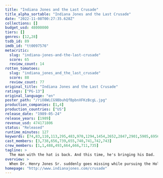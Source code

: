 ```yaml
---
title: "Indiana Jones and the Last Crusade"
title_alpha_sortable: "Indiana Jones and the Last Crusade"
date: "2022-11-08T00:27:35.628Z"
collections: []
budget_usd: 48000000
tiers: []
genres: [12,28]
tsdb_id: 89
imdb_id: "tt0097576"
metacritic:
  slug: "indiana-jones-and-the-last-crusade"
  score: 65
  review_count: 14
rotten_tomatoes:
  slug: "indiana_jones_and_the_last_crusade"
  score: 88
  review_count: 77
original_title: "Indiana Jones and the Last Crusade"
ratings: ["PG-13"]
original_language: "en"
poster_path: "/riO8WLCG9BbuhQfBpbnXFKzBcgL.jpg"
production_companies: [1,4]
production_countries: ["US"]
release_date: "1989-05-24"
release_years: [1989]
revenue_usd: 474171806
status: "Released"
runtime_minutes: 127
keywords: [74,83,110,113,295,483,970,1294,1454,2652,2847,2901,5905,6956,10685,11117,14656,18034,41586,175428,184134,214548,240119]
cast_members: [3,738,656,739,655,740,741,742,743]
crew_members: [1,1,488,493,664,666,711,735]
tagline: >
  The man with the hat is back. And this time, he's bringing his Dad.
overview: >
  When Dr. Henry Jones Sr. suddenly goes missing while pursuing the Holy Grail, eminent archaeologist Indiana must team up with Marcus Brody, Sallah and Elsa Schneider to follow in his father's footsteps and stop the Nazis from recovering the power of eternal life.
homepage: "http://www.indianajones.com/crusade"
---
```

